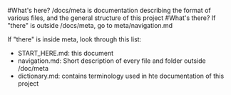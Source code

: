 #What's here?
/docs/meta is documentation describing the format of various files, and the general structure of this project
#What's there?
If "there" is outside /docs/meta, go to meta/navigation.md

If "there" is inside meta, look through this list:  
 * START_HERE.md: this document  
 * navigation.md: Short description of every file and folder outside /doc/meta
 * dictionary.md: contains terminology used in hte documentation of this project
